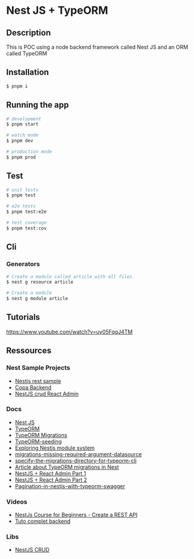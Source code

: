 # Nest JS + TypeORM

## Description

This is POC using a node backend framework called Nest JS and an ORM called TypeORM

## Installation

```bash
$ pnpm i
```

## Running the app

```bash
# development
$ pnpm start

# watch mode
$ pnpm dev

# production mode
$ pnpm prod
```

## Test

```bash
# unit tests
$ pnpm test

# e2e tests
$ pnpm test:e2e

# test coverage
$ pnpm test:cov
```

## Cli

### Generators

```bash
# Create a module called article with all files.
$ nest g resource article

# Create a module
$ nest g module article
```

## Tutorials

https://www.youtube.com/watch?v=uy05FqqJ4TM

## Ressources

### Nest Sample Projects

- [Nestjs rest sample](https://github.com/hantsy/nestjs-rest-sample)
- [Copa Backend](https://github.com/copa-ch/copa-backend)
- [NestJS crud React Admin](https://github.com/FusionWorks/nestjs-crud-react-admin-boilerplate)

### Docs

- [Nest JS](https://docs.nestjs.com/techniques/database#migrations)
- [TypeORM](https://typeorm.io/)
- [TypeORM Migrations](https://orkhan.gitbook.io/typeorm/docs/migrations#how-migrations-work)
- [TypeORM-seeding](https://github.com/w3tecch/typeorm-seeding)
- [Exploring Nestjs module system](https://javascript.plainenglish.io/exploring-nestjs-nests-module-system-88c6d7ad0970)
- [migrations-missing-required-argument-datasource](https://stackoverflow.com/questions/71803499/typeorm-when-trying-to-run-migrations-missing-required-argument-datasource)
- [specify-the-migrations-directory-for-typeorm-cli](https://stackoverflow.com/questions/71879806/how-can-i-specify-the-migrations-directory-for-typeorm-cli)
- [Article about TypeORM migrations in Nest](https://www.daz.dev/typeorm-migrations-for-nestjs/)
- [NestJS + React Admin Part 1](https://medium.com/fusionworks/creating-admin-like-web-applications-with-nestjs-and-react-admin-part-1-9aab84d970df)
- [NestJS + React Admin Part 2](https://medium.com/fusionworks/creating-admin-like-web-applications-with-nestjs-and-react-admin-part-2-57da53300300)
- [Pagination-in-nestjs-with-typeorm-swagger](https://pietrzakadrian.com/blog/how-to-create-pagination-in-nestjs-with-typeorm-swagger)
### Videos
- [NestJs Course for Beginners - Create a REST API](https://www.youtube.com/watch?v=GHTA143_b-s)
- [Tuto complet backend](https://www.youtube.com/watch?v=h0_W9xBsNWc&t=2727s)

### Libs
- [NestJS CRUD](https://github.com/nestjsx/crud)

